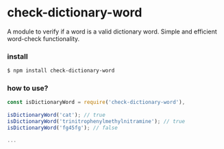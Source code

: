 # check-dictionary-word

A module to verify if a word is a valid dictionary word. Simple and efficient word-check functionality.

### install

```bash
$ npm install check-dictionary-word
```

### how to use?

```javascript
const isDictionaryWord = require('check-dictionary-word'),
    
isDictionaryWord('cat'); // true
isDictionaryWord('trinitrophenylmethylnitramine'); // true
isDictionaryWord('fg45fg'); // false

...
